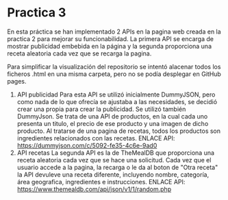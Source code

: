 # Practica 3

En esta práctica se han implementado 2 APIs en la pagina web creada en la practica 2 para mejorar su funcionabilidad. La primera API se encarga de mostrar publicidad embebida en la página y la segunda proporciona una receta aleatoria cada vez que se recarga la pagina. 

Para simplificar la visualización del repositorio se intentó alacenar todos los ficheros .html en una misma carpeta, pero no se podía desplegar en GitHub pages.

1. API publicidad
   Para esta API se utilizó inicialmente DummyJSON, pero como nada de lo que ofrecía se ajustaba a las necesidades, se decidió crear una propia para crear la publicidad. Se utilizó también DummyJson.
   Se trata de una API de productos, en la cual cada uno presenta un titulo, el precio de ese producto y una imagen de dicho producto. Al tratarse de una pagina de recetas, todos los productos son ingredientes relacionados con las recetas.
   ENLACE API: https://dummyjson.com/c/5092-fe35-4c6e-9ad0
2. API recetas
   La segunda API es la de TheMealDB que proporciona una receta aleatoria cada vez que se hace una solicitud. Cada vez que el usuario accede a la pagina, la recarga o le da al boton de "Otra receta" la API devuleve una receta diferente, incluyendo nombre, categoría, área geografica, ingredientes e instrucciones.
   ENLACE API: https://www.themealdb.com/api/json/v1/1/random.php

